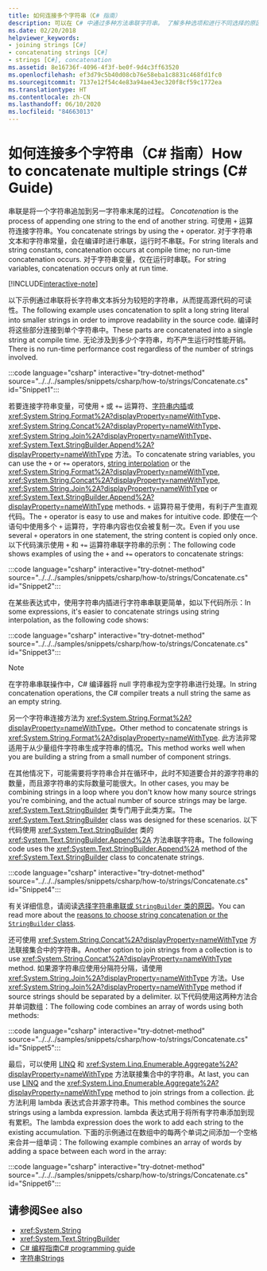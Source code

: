 ```yaml
---
title: 如何连接多个字符串（C# 指南）
description: 可以在 C# 中通过多种方法串联字符串。 了解多种选项和进行不同选择的原因。
ms.date: 02/20/2018
helpviewer_keywords:
- joining strings [C#]
- concatenating strings [C#]
- strings [C#], concatenation
ms.assetid: 8e16736f-4096-4f3f-be0f-9d4c3ff63520
ms.openlocfilehash: ef3d79c5b40d08cb76e58eba1c8831c468fd1fc0
ms.sourcegitcommit: 7137e12f54c4e83a94ae43ec320f8cf59c1772ea
ms.translationtype: HT
ms.contentlocale: zh-CN
ms.lasthandoff: 06/10/2020
ms.locfileid: "84663013"
---
```

# <a name="how-to-concatenate-multiple-strings-c-guide"></a><span data-ttu-id="282d3-104">如何连接多个字符串（C# 指南）</span><span class="sxs-lookup"><span data-stu-id="282d3-104">How to concatenate multiple strings (C# Guide)</span></span>

<span data-ttu-id="282d3-105">串联是将一个字符串追加到另一字符串末尾的过程。 </span><span class="sxs-lookup"><span data-stu-id="282d3-105">*Concatenation* is the process of appending one string to the end of another string.</span></span> <span data-ttu-id="282d3-106">可使用 `+` 运算符连接字符串。</span><span class="sxs-lookup"><span data-stu-id="282d3-106">You concatenate strings by using the `+` operator.</span></span> <span data-ttu-id="282d3-107">对于字符串文本和字符串常量，会在编译时进行串联，运行时不串联。</span><span class="sxs-lookup"><span data-stu-id="282d3-107">For string literals and string constants, concatenation occurs at compile time; no run-time concatenation occurs.</span></span> <span data-ttu-id="282d3-108">对于字符串变量，仅在运行时串联。</span><span class="sxs-lookup"><span data-stu-id="282d3-108">For string variables, concatenation occurs only at run time.</span></span>

[!INCLUDE[interactive-note](~/includes/csharp-interactive-note.md)]

<span data-ttu-id="282d3-109">以下示例通过串联将长字符串文本拆分为较短的字符串，从而提高源代码的可读性。</span><span class="sxs-lookup"><span data-stu-id="282d3-109">The following example uses concatenation to split a long string literal into smaller strings in order to improve readability in the source code.</span></span> <span data-ttu-id="282d3-110">编译时将这些部分连接到单个字符串中。</span><span class="sxs-lookup"><span data-stu-id="282d3-110">These parts are concatenated into a single string at compile time.</span></span> <span data-ttu-id="282d3-111">无论涉及到多少个字符串，均不产生运行时性能开销。</span><span class="sxs-lookup"><span data-stu-id="282d3-111">There is no run-time performance cost regardless of the number of strings involved.</span></span>

:::code language="csharp" interactive="try-dotnet-method" source="../../../samples/snippets/csharp/how-to/strings/Concatenate.cs" id="Snippet1":::

<span data-ttu-id="282d3-112">若要连接字符串变量，可使用 `+` 或 `+=` 运算符、[字符串内插](../language-reference/tokens/interpolated.md)或 <xref:System.String.Format%2A?displayProperty=nameWithType>、<xref:System.String.Concat%2A?displayProperty=nameWithType>、<xref:System.String.Join%2A?displayProperty=nameWithType>、<xref:System.Text.StringBuilder.Append%2A?displayProperty=nameWithType> 方法。</span><span class="sxs-lookup"><span data-stu-id="282d3-112">To concatenate string variables, you can use the `+` or `+=` operators, [string interpolation](../language-reference/tokens/interpolated.md) or the <xref:System.String.Format%2A?displayProperty=nameWithType>, <xref:System.String.Concat%2A?displayProperty=nameWithType>, <xref:System.String.Join%2A?displayProperty=nameWithType> or <xref:System.Text.StringBuilder.Append%2A?displayProperty=nameWithType> methods.</span></span> <span data-ttu-id="282d3-113">`+` 运算符易于使用，有利于产生直观代码。</span><span class="sxs-lookup"><span data-stu-id="282d3-113">The `+` operator is easy to use and makes for intuitive code.</span></span> <span data-ttu-id="282d3-114">即使在一个语句中使用多个 `+` 运算符，字符串内容也仅会被复制一次。</span><span class="sxs-lookup"><span data-stu-id="282d3-114">Even if you use several `+` operators in one statement, the string content is copied only once.</span></span> <span data-ttu-id="282d3-115">以下代码演示使用 `+` 和 `+=` 运算符串联字符串的示例：</span><span class="sxs-lookup"><span data-stu-id="282d3-115">The following code shows examples of using the `+` and `+=` operators to concatenate strings:</span></span>

:::code language="csharp" interactive="try-dotnet-method" source="../../../samples/snippets/csharp/how-to/strings/Concatenate.cs" id="Snippet2":::

<span data-ttu-id="282d3-116">在某些表达式中，使用字符串内插进行字符串串联更简单，如以下代码所示：</span><span class="sxs-lookup"><span data-stu-id="282d3-116">In some expressions, it's easier to concatenate strings using string interpolation, as the following code shows:</span></span>

:::code language="csharp" interactive="try-dotnet-method" source="../../../samples/snippets/csharp/how-to/strings/Concatenate.cs" id="Snippet3":::

> [!NOTE]
> <span data-ttu-id="282d3-117">在字符串串联操作中，C# 编译器将 null 字符串视为空字符串进行处理。</span><span class="sxs-lookup"><span data-stu-id="282d3-117">In string concatenation operations, the C# compiler treats a null string the same as an empty string.</span></span>

<span data-ttu-id="282d3-118">另一个字符串连接方法为 <xref:System.String.Format%2A?displayProperty=nameWithType>。</span><span class="sxs-lookup"><span data-stu-id="282d3-118">Other method to concatenate strings is <xref:System.String.Format%2A?displayProperty=nameWithType>.</span></span> <span data-ttu-id="282d3-119">此方法非常适用于从少量组件字符串生成字符串的情况。</span><span class="sxs-lookup"><span data-stu-id="282d3-119">This method works well when you are building a string from a small number of component strings.</span></span>

<span data-ttu-id="282d3-120">在其他情况下，可能需要将字符串合并在循环中，此时不知道要合并的源字符串的数量，而且源字符串的实际数量可能很大。</span><span class="sxs-lookup"><span data-stu-id="282d3-120">In other cases, you may be combining strings in a loop where you don't know how many source strings you're combining, and the actual number of source strings may be large.</span></span> <span data-ttu-id="282d3-121"><xref:System.Text.StringBuilder> 类专门用于此类方案。</span><span class="sxs-lookup"><span data-stu-id="282d3-121">The <xref:System.Text.StringBuilder> class was designed for these scenarios.</span></span> <span data-ttu-id="282d3-122">以下代码使用 <xref:System.Text.StringBuilder> 类的 <xref:System.Text.StringBuilder.Append%2A> 方法串联字符串。</span><span class="sxs-lookup"><span data-stu-id="282d3-122">The following code uses the <xref:System.Text.StringBuilder.Append%2A> method of the <xref:System.Text.StringBuilder> class to concatenate strings.</span></span>

:::code language="csharp" interactive="try-dotnet-method" source="../../../samples/snippets/csharp/how-to/strings/Concatenate.cs" id="Snippet4":::

<span data-ttu-id="282d3-123">有关详细信息，请阅读[选择字符串串联或 `StringBuilder` 类的原因](https://docs.microsoft.com/dotnet/api/system.text.stringbuilder#the-string-and-stringbuilder-types)。</span><span class="sxs-lookup"><span data-stu-id="282d3-123">You can read more about the [reasons to choose string concatenation or the `StringBuilder` class](https://docs.microsoft.com/dotnet/api/system.text.stringbuilder#the-string-and-stringbuilder-types).</span></span>

<span data-ttu-id="282d3-124">还可使用 <xref:System.String.Concat%2A?displayProperty=nameWithType> 方法联接集合中的字符串。</span><span class="sxs-lookup"><span data-stu-id="282d3-124">Another option to join strings from a collection is to use <xref:System.String.Concat%2A?displayProperty=nameWithType> method.</span></span> <span data-ttu-id="282d3-125">如果源字符串应使用分隔符分隔，请使用 <xref:System.String.Join%2A?displayProperty=nameWithType> 方法。</span><span class="sxs-lookup"><span data-stu-id="282d3-125">Use <xref:System.String.Join%2A?displayProperty=nameWithType> method if source strings should be separated by a delimiter.</span></span> <span data-ttu-id="282d3-126">以下代码使用这两种方法合并单词数组：</span><span class="sxs-lookup"><span data-stu-id="282d3-126">The following code combines an array of words using both methods:</span></span>

:::code language="csharp" interactive="try-dotnet-method" source="../../../samples/snippets/csharp/how-to/strings/Concatenate.cs" id="Snippet5":::

<span data-ttu-id="282d3-127">最后，可以使用 [LINQ](../programming-guide/concepts/linq/index.md) 和 <xref:System.Linq.Enumerable.Aggregate%2A?displayProperty=nameWithType> 方法联接集合中的字符串。</span><span class="sxs-lookup"><span data-stu-id="282d3-127">At last, you can use [LINQ](../programming-guide/concepts/linq/index.md) and the <xref:System.Linq.Enumerable.Aggregate%2A?displayProperty=nameWithType> method to join strings from a collection.</span></span> <span data-ttu-id="282d3-128">此方法利用 lambda 表达式合并源字符串。</span><span class="sxs-lookup"><span data-stu-id="282d3-128">This method combines the source strings using a lambda expression.</span></span> <span data-ttu-id="282d3-129">lambda 表达式用于将所有字符串添加到现有累积。</span><span class="sxs-lookup"><span data-stu-id="282d3-129">The lambda expression does the work to add each string to the existing accumulation.</span></span> <span data-ttu-id="282d3-130">下面的示例通过在数组中的每两个单词之间添加一个空格来合并一组单词：</span><span class="sxs-lookup"><span data-stu-id="282d3-130">The following example combines an array of words by adding a space between each word in the array:</span></span>

:::code language="csharp" interactive="try-dotnet-method" source="../../../samples/snippets/csharp/how-to/strings/Concatenate.cs" id="Snippet6":::

## <a name="see-also"></a><span data-ttu-id="282d3-131">请参阅</span><span class="sxs-lookup"><span data-stu-id="282d3-131">See also</span></span>

- <xref:System.String>
- <xref:System.Text.StringBuilder>
- [<span data-ttu-id="282d3-132">C# 编程指南</span><span class="sxs-lookup"><span data-stu-id="282d3-132">C# programming guide</span></span>](../programming-guide/index.md)
- [<span data-ttu-id="282d3-133">字符串</span><span class="sxs-lookup"><span data-stu-id="282d3-133">Strings</span></span>](../programming-guide/strings/index.md)
